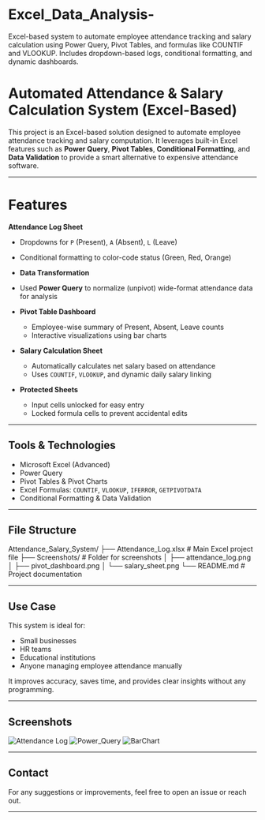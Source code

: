 # Excel_Data_Analysis-
Excel-based system to automate employee attendance tracking and salary calculation using Power Query, Pivot Tables, and formulas like COUNTIF and VLOOKUP. Includes dropdown-based logs, conditional formatting, and dynamic dashboards.

# Automated Attendance & Salary Calculation System (Excel-Based)

This project is an Excel-based solution designed to automate employee attendance tracking and salary computation. It leverages built-in Excel features such as **Power Query**, **Pivot Tables**, **Conditional Formatting**, and **Data Validation** to provide a smart alternative to expensive attendance software.

---

# Features

 **Attendance Log Sheet**
  - Dropdowns for `P` (Present), `A` (Absent), `L` (Leave)
  - Conditional formatting to color-code status (Green, Red, Orange)

-  **Data Transformation**
  - Used **Power Query** to normalize (unpivot) wide-format attendance data for analysis

- **Pivot Table Dashboard**
  - Employee-wise summary of Present, Absent, Leave counts
  - Interactive visualizations using bar charts

- **Salary Calculation Sheet**
  - Automatically calculates net salary based on attendance
  - Uses `COUNTIF`, `VLOOKUP`, and dynamic daily salary linking

- **Protected Sheets**
  - Input cells unlocked for easy entry
  - Locked formula cells to prevent accidental edits

---

##  Tools & Technologies

- Microsoft Excel (Advanced)
- Power Query
- Pivot Tables & Pivot Charts
- Excel Formulas: `COUNTIF`, `VLOOKUP`, `IFERROR`, `GETPIVOTDATA`
- Conditional Formatting & Data Validation

---

##  File Structure
 Attendance_Salary_System/
├── Attendance_Log.xlsx # Main Excel project file
├── Screenshots/ # Folder for screenshots
│ ├── attendance_log.png
│ ├── pivot_dashboard.png
│ └── salary_sheet.png
└── README.md # Project documentation


---

##  Use Case

This system is ideal for:
- Small businesses
- HR teams
- Educational institutions
- Anyone managing employee attendance manually

It improves accuracy, saves time, and provides clear insights without any programming.

---

##  Screenshots


![Attendance Log]("https://postimg.cc/23dm8Xxn")
![Power_Query]("https://postimg.cc/Cn7WCXvt")
![BarChart]("https://postimg.cc/yWTdrN2q")

---

##  Contact

For any suggestions or improvements, feel free to open an issue or reach out.

---

